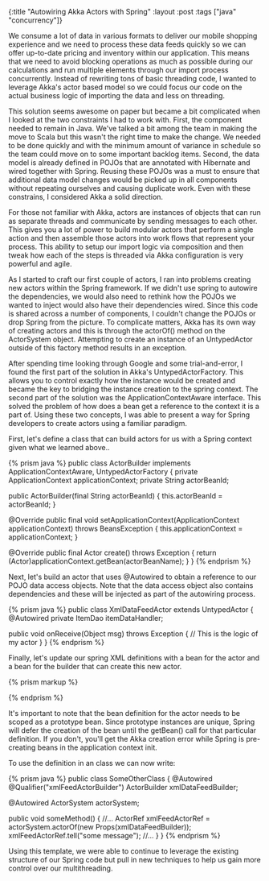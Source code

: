 {:title "Autowiring Akka Actors with Spring"
 :layout :post
 :tags ["java" "concurrency"]}

We consume a lot of data in various formats to deliver our mobile shopping 
experience and we need to process these data feeds quickly so we can offer
up-to-date pricing and inventory within our application. This means that we need
to avoid blocking operations as much as possible during our calculations and run
multiple elements through our import process concurrently. Instead of rewriting
tons of basic threading code, I wanted to leverage Akka\'s actor based model so we
could focus our code on the actual business logic of importing the data and less
on threading.

This solution seems awesome on paper but became a bit complicated when I looked at
the two constraints I had to work with. First, the component needed to remain in Java.
We\'ve talked a bit among the team in making the move to Scala but this wasn\'t the right
time to make the change. We needed to be done quickly and with the minimum amount of
variance in schedule so the team could move on to some important backlog items. Second,
the data model is already defined in POJOs that are annotated with Hibernate and wired
together with Spring. Reusing these POJOs was a must to ensure that additional data model
changes would be picked up in all components without repeating ourselves and causing
duplicate work. Even with these constrains, I considered Akka a solid direction.

For those not familiar with Akka, actors are instances of objects that can run as separate
threads and communicate by sending messages to each other. This gives you a lot of power to
build modular actors that perform a single action and then assemble those actors into work
flows that represent your process. This ability to setup our import logic via composition
and then tweak how each of the steps is threaded via Akka configuration is very powerful
and agile.

As I started to craft our first couple of actors, I ran into problems creating new actors
within the Spring framework. If we didn\'t use spring to autowire the dependencies, we would
also need to rethink how the POJOs we wanted to inject would also have their dependencies
wired. Since this code is shared across a number of components, I couldn\'t change the POJOs
or drop Spring from the picture. To complicate matters, Akka has its own way of creating actors
and this is through the actorOf() method on the ActorSystem object. Attempting to create an
instance of an UntypedActor outside of this factory method results in an exception.

After spending time looking through Google and some trial-and-error, I found the first part of
the solution in Akka\'s UntypedActorFactory. This allows you to control exactly how the instance
would be created and became the key to bridging the instance creation to the spring context.
The second part of the solution was the ApplicationContextAware interface. This solved the
problem of how does a bean get a reference to the context it is a part of. Using these two
concepts, I was able to present a way for Spring developers to create actors using a familiar
paradigm.

First, let\'s define a class that can build actors for us with a Spring context given what we
learned above..

{% prism java %}
public class ActorBuilder implements  ApplicationContextAware, UntypedActorFactory
{
   private ApplicationContext applicationContext;
   private String actorBeanId;

   public ActorBuilder(final String actorBeanId)
   {
      this.actorBeanId = actorBeanId;
   }

   @Override
   public final void setApplicationContext(ApplicationContext applicationContext) throws BeansException
   {
      this.applicationContext = applicationContext;
   }

   @Override
   public final Actor create() throws Exception
   {
      return (Actor)applicationContext.getBean(actorBeanName);
   }
}
{% endprism %}

Next, let\'s build an actor that uses @Autowired to obtain a reference to our
POJO data access objects. Note that the data access object also contains
dependencies and these will be injected as part of the autowiring process.

{% prism java %}
public class XmlDataFeedActor extends UntypedActor
{
   @Autowired
   private ItemDao itemDataHandler;

   public void onReceive(Object msg) throws Exception
   {
      // This is the logic of my actor
   }
}
{% endprism %}

Finally, let\'s update our spring XML definitions with a bean for the actor and a
bean  for the builder that can create this new actor.

{% prism markup %}
<!--  ItemDao bean is defined in a base XML conf file imported -->
<bean id="actorSystem" class="akka.actor.ActorSystem" factory-method="create" scope="singleton">
   <constructor-arg value="myapp"/>
</bean>

<bean id="xmlFeedActorBuilder" class="ActorBuilder" scope="singleton">
   <constructor-arg value="xmlFeedActor"/>
</bean>

<bean id="xmlFeedActor" class="XmlDataFeedActor" scope="prototype"/>
{% endprism %}

It\'s important to note that the bean definition for the actor needs to be scoped as
a prototype bean. Since prototype instances are unique, Spring will defer the creation
of the bean until the getBean() call for that particular definition. If you don\'t,
you\'ll get the Akka creation error while Spring is pre-creating beans in the
application context init.

To use the definition in an class we can now write:

{% prism java %}
public class SomeOtherClass
{
   @Autowired
   @Qualifier("xmlFeedActorBuilder")
   ActorBuilder xmlDataFeedBuilder;

   @Autowired
   ActorSystem actorSystem;

   public void someMethod()
   {
      //...
      ActorRef xmlFeedActorRef = actorSystem.actorOf(new Props(xmlDataFeedBuilder));
      xmlFeedActorRef.tell("some message");
      //...
   }
}
{% endprism %}

Using this template, we were able to continue to leverage the existing structure of our
Spring code but pull in new techniques to help us gain more control over our multithreading.
